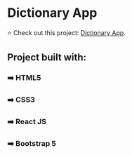 # Dictionary App

⭐ Check out this project: [Dictionary App](https://dashing-speculoos-82148a.netlify.app/).

## Project built with:

### ➡️ HTML5
### ➡️ CSS3
### ➡️ React JS
### ➡️ Bootstrap 5
